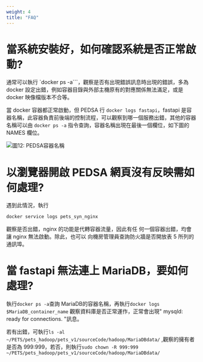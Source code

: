 ```yaml
---
weight: 4
title: "FAQ"
---
```


# 當系統安裝好，如何確認系統是否正常啟動?

通常可以執行 `docker ps -a```，觀察是否有出現錯誤訊息時出現的錯誤，多為 docker 設定出錯，例如容器目錄與外部主機原有的對應關係無法滿足，或是 docker 映像檔版本不合等。

當 docker 容器都正常啟動，但 PEDSA 行 `docker logs fastapi`，fastapi 是容器名稱，此容器負責前後端的控制流程，可以觀察到哪一個服務出錯，其他的容器名稱可以由 `docker ps -a` 指令查詢，容器名稱出現在最後一個欄位，如下圖的 NAMES 欄位。

![圖12: PEDSA容器名稱](補圖)

# 以瀏覽器開啟 PEDSA 網頁沒有反映需如何處理?

遇到此情況，執行

```sh
docker service logs pets_syn_nginx
```

觀察是否出錯，nginx 的功能是代轉容器流量，因此有任
何一個容器出錯，均會讓 nginx 無法啟動。除此，也可以
向機房管理員查詢防火牆是否開放表 5 所列的通訊埠。

# 當 fastapi 無法連上 MariaDB，要如何處理?

執行`docker ps -a`查詢 MariaDB的容器名稱，再執行`docker logs $MariaDB_container_name`
觀察資料庫是否正常運作，正常會出現" mysqld: ready for connections. "訊息。

若有出錯，可執行`ls -al ~/PETS/pets_hadoop/pets_v1/sourceCode/hadoop/MariaDBdata/` ,觀察的擁有者是否為 999:999，若否，則執行`sudo chown -R 999:999
~/PETS/pets_hadoop/pets_v1/sourceCode/hadoop/MariaDBdata/`
